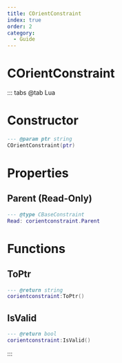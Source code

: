 ```yaml
---
title: COrientConstraint
index: true
order: 2
category:
  - Guide
---
```


# COrientConstraint

::: tabs
@tab Lua
# Constructor
```lua
--- @param ptr string
COrientConstraint(ptr)
```
# Properties
## Parent (Read-Only)
```lua
--- @type CBaseConstraint
Read: corientconstraint.Parent
```
# Functions
## ToPtr
```lua
--- @return string
corientconstraint:ToPtr()
```
## IsValid
```lua
--- @return bool
corientconstraint:IsValid()
```

:::